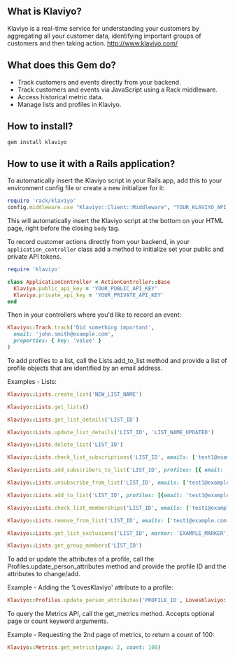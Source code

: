 What is Klaviyo?
----------------

Klaviyo is a real-time service for understanding your customers by aggregating all your customer data, identifying important groups of customers and then taking action.
http://www.klaviyo.com/

What does this Gem do?
----------------------

* Track customers and events directly from your backend.
* Track customers and events via JavaScript using a Rack middleware.
* Access historical metric data.
* Manage lists and profiles in Klaviyo.

How to install?
---------------

```
gem install klaviyo
```

How to use it with a Rails application?
---------------------------------------

To automatically insert the Klaviyo script in your Rails app, add this to your environment config file or create a new initializer for it:

```ruby
require 'rack/klaviyo'
config.middleware.use "Klaviyo::Client::Middleware", "YOUR_KLAVIYO_API_TOKEN"
```

This will automatically insert the Klaviyo script at the bottom on your HTML page, right before the closing `body` tag.

To record customer actions directly from your backend, in your `application_controller` class add a method to initialize set your public and private API tokens.

```ruby
require 'klaviyo'

class ApplicationController < ActionController::Base
  Klaviyo.public_api_key = 'YOUR_PUBLIC_API_KEY'
  Klaviyo.private_api_key = 'YOUR_PRIVATE_API_KEY'
end
```

Then in your controllers where you'd like to record an event:

```ruby
Klaviyo::Track.track('Did something important',
  email: 'john.smith@example.com',
  properties: { key: 'value' }
)
```
To add profiles to a list, call the Lists.add_to_list method and provide a list of profile objects that are identified by an email address.

Examples - Lists:

```ruby
Klaviyo::Lists.create_list('NEW_LIST_NAME')

Klaviyo::Lists.get_lists()

Klaviyo::Lists.get_list_details('LIST_ID')

Klaviyo::Lists.update_list_details('LIST_ID', 'LIST_NAME_UPDATED')

Klaviyo::Lists.delete_list('LIST_ID')

Klaviyo::Lists.check_list_subscriptions('LIST_ID', emails: ['test1@example.com'], phone_numbers: ['5555555555'], push_tokens: ['PUSH_TOKEN'])

Klaviyo::Lists.add_subscribers_to_list('LIST_ID', profiles: [{ email: 'test1@example.com'}, { phone_number: '5555555555'}])

Klaviyo::Lists.unsubscribe_from_list('LIST_ID', emails: ['test1@example.com'])

Klaviyo::Lists.add_to_list('LIST_ID', profiles: [{email: 'test1@example.com'}, {email: 'test2@example.com'}])

Klaviyo::Lists.check_list_memberships('LIST_ID', emails: ['test1@example.com'], phone_numbers: ['5555555555'], push_tokens: ['PUSH_TOKEN'])

Klaviyo::Lists.remove_from_list('LIST_ID', emails: ['test1@example.com'], phone_numbers: ['5555555555'], push_tokens: ['PUSH_TOKEN'])

Klaviyo::Lists.get_list_exclusions('LIST_ID', marker: 'EXAMPLE_MARKER')

Klaviyo::Lists.get_group_members('LIST_ID')
```

To add or update the attributes of a profile, call the Profiles.update_person_attributes method and provide the profile ID and the attributes to change/add.

Example - Adding the 'LovesKlaviyo' attribute to a profile:

```ruby
Klaviyo::Profiles.update_person_attributes('PROFILE_ID', LovesKlaviyo: true)
```

To query the Metrics API, call the get_metrics method. Accepts optional page or count keyword arguments.

Example - Requesting the 2nd page of metrics, to return a count of 100:

```ruby
Klaviyo::Metrics.get_metrics(page: 2, count: 100)
```

